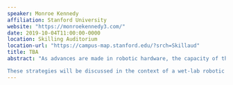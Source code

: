```yaml
---
speaker: Monroe Kennedy
affiliation: Stanford University
website: "https://monroekennedy3.com/"
date: 2019-10-04T11:00:00-0000
location: Skilling Auditorium
location-url: "https://campus-map.stanford.edu/?srch=Skillaud"
title: TBA
abstract: "As advances are made in robotic hardware, the capacity of the complexity of tasks they are capable of performing also increases. One goal of modern robotics is to introduce robotic platforms that require very little augmentation of their environments to be effective and robust. Therefore the challenge for the Roboticist is to develop algorithms and control strategies that leverage the knowledge of the task while retaining the ability to be adaptive, adjusting to perturbations in the environment and task assumptions.

These strategies will be discussed in the context of a wet-lab robotic assistant. Motivated by collaborations with a local pharmaceutical company, we will explore two relevant tasks. First, we will discuss a robot-assisted rapid experiment preparation system for research and development scientists. Second, we will discuss ongoing work for intelligent human-robot cooperative transport with limited communication. These tasks are the beginning of a suite of abilities for an assisting robotic platform that can be transferred to similar applications useful to a diverse set of end-users."
---
```

